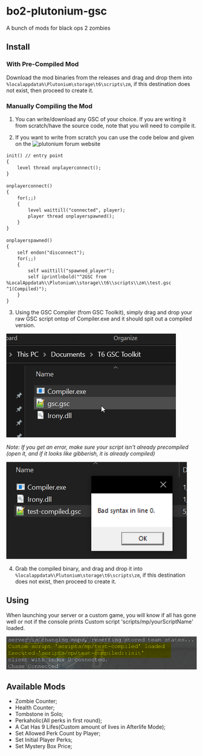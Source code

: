 # bo2-plutonium-gsc

A bunch of mods for black ops 2 zombies

## Install

### With Pre-Compiled Mod

Download the mod binaries from the releases and drag and drop them into `%localappdata%\Plutonium\storage\t6\scripts\zm`, if this destination does not exist, then proceed to create it.

### Manually Compiling the Mod

1. You can write/download any GSC of your choice. If you are writing it from scratch/have the source code, note that you will need to compile it.

2. If you want to write from scratch you can use the code below and given on the ![plutonium forum website](https://plutonium.pw/docs/modding/loading-mods/#t6)

```
init() // entry point
{
    level thread onplayerconnect();
}

onplayerconnect()
{
    for(;;)
    {
        level waittill("connected", player);
        player thread onplayerspawned();
    }
}

onplayerspawned()
{
    self endon("disconnect");
    for(;;)
    {
        self waittill("spawned_player");
        self iprintlnbold("^2GSC from %LocalAppdata%\\Plutonium\\storage\\t6\\scripts\\zm\\test.gsc ^1(Compiled)");
    }
}
```

3. Using the GSC Compiler (from GSC Toolkit), simply drag and drop your raw GSC script ontop of Compiler.exe and it should spit out a compiled version.

![Compilation Process](images/OWtguHd.gif)

*Note: If you get an error, make sure your script isn't already precompiled (open it, and if it looks like gibberish, it is already compiled)*

![Error](images/JgwqeCy.png)

4. Grab the compiled binary, and drag and drop it into `%localappdata%\Plutonium\storage\t6\scripts\zm`, if this destination does not exist, then proceed to create it.

## Using

When launching your server or a custom game, you will know if all has gone well or not if the console prints Custom script 'scripts/mp/yourScriptName' loaded.

![Script Loaded](images/oVlCBnI.png)

## Available Mods

* Zombie Counter;
* Health Counter;
* Tombstone in Solo;
* Perkaholic(All perks in first round);
* A Cat Has 9 Lifes(Custom amount of lives in Afterlife Mode);
* Set Allowed Perk Count by Player;
* Set Initial Player Perks;
* Set Mystery Box Price;